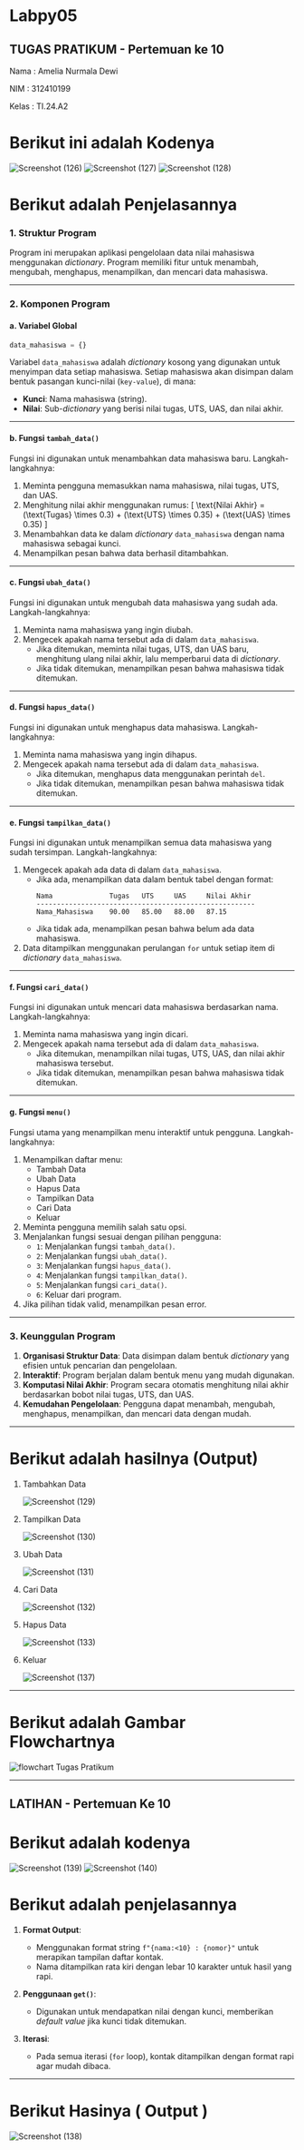# Labpy05
## TUGAS PRATIKUM - Pertemuan ke 10

Nama   : Amelia Nurmala Dewi

NIM    : 312410199

Kelas  : TI.24.A2

# Berikut ini adalah Kodenya

![Screenshot (126)](https://github.com/user-attachments/assets/3c2a3458-2c5e-41f6-8f20-7d93372944d9)
![Screenshot (127)](https://github.com/user-attachments/assets/cc566767-4ec6-4843-8327-7862a4ce9795)
![Screenshot (128)](https://github.com/user-attachments/assets/9c31812e-a946-4b95-a1bc-c9e9d97200ff)

# Berikut adalah Penjelasannya

### 1. **Struktur Program**
Program ini merupakan aplikasi pengelolaan data nilai mahasiswa menggunakan *dictionary*. Program memiliki fitur untuk menambah, mengubah, menghapus, menampilkan, dan mencari data mahasiswa.

---

### 2. **Komponen Program**

#### a. **Variabel Global**
```python
data_mahasiswa = {}
```
Variabel `data_mahasiswa` adalah *dictionary* kosong yang digunakan untuk menyimpan data setiap mahasiswa. Setiap mahasiswa akan disimpan dalam bentuk pasangan kunci-nilai (`key-value`), di mana:
- **Kunci**: Nama mahasiswa (string).
- **Nilai**: Sub-*dictionary* yang berisi nilai tugas, UTS, UAS, dan nilai akhir.

---

#### b. **Fungsi `tambah_data()`**
Fungsi ini digunakan untuk menambahkan data mahasiswa baru. Langkah-langkahnya:
1. Meminta pengguna memasukkan nama mahasiswa, nilai tugas, UTS, dan UAS.
2. Menghitung nilai akhir menggunakan rumus:
   \[
   \text{Nilai Akhir} = (\text{Tugas} \times 0.3) + (\text{UTS} \times 0.35) + (\text{UAS} \times 0.35)
   \]
3. Menambahkan data ke dalam *dictionary* `data_mahasiswa` dengan nama mahasiswa sebagai kunci.
4. Menampilkan pesan bahwa data berhasil ditambahkan.

---

#### c. **Fungsi `ubah_data()`**
Fungsi ini digunakan untuk mengubah data mahasiswa yang sudah ada. Langkah-langkahnya:
1. Meminta nama mahasiswa yang ingin diubah.
2. Mengecek apakah nama tersebut ada di dalam `data_mahasiswa`.
   - Jika ditemukan, meminta nilai tugas, UTS, dan UAS baru, menghitung ulang nilai akhir, lalu memperbarui data di *dictionary*.
   - Jika tidak ditemukan, menampilkan pesan bahwa mahasiswa tidak ditemukan.

---

#### d. **Fungsi `hapus_data()`**
Fungsi ini digunakan untuk menghapus data mahasiswa. Langkah-langkahnya:
1. Meminta nama mahasiswa yang ingin dihapus.
2. Mengecek apakah nama tersebut ada di dalam `data_mahasiswa`.
   - Jika ditemukan, menghapus data menggunakan perintah `del`.
   - Jika tidak ditemukan, menampilkan pesan bahwa mahasiswa tidak ditemukan.

---

#### e. **Fungsi `tampilkan_data()`**
Fungsi ini digunakan untuk menampilkan semua data mahasiswa yang sudah tersimpan. Langkah-langkahnya:
1. Mengecek apakah ada data di dalam `data_mahasiswa`.
   - Jika ada, menampilkan data dalam bentuk tabel dengan format:
     ```
     Nama              Tugas   UTS     UAS     Nilai Akhir
     ------------------------------------------------------
     Nama_Mahasiswa    90.00   85.00   88.00   87.15
     ```
   - Jika tidak ada, menampilkan pesan bahwa belum ada data mahasiswa.
2. Data ditampilkan menggunakan perulangan `for` untuk setiap item di *dictionary* `data_mahasiswa`.

---

#### f. **Fungsi `cari_data()`**
Fungsi ini digunakan untuk mencari data mahasiswa berdasarkan nama. Langkah-langkahnya:
1. Meminta nama mahasiswa yang ingin dicari.
2. Mengecek apakah nama tersebut ada di dalam `data_mahasiswa`.
   - Jika ditemukan, menampilkan nilai tugas, UTS, UAS, dan nilai akhir mahasiswa tersebut.
   - Jika tidak ditemukan, menampilkan pesan bahwa mahasiswa tidak ditemukan.

---

#### g. **Fungsi `menu()`**
Fungsi utama yang menampilkan menu interaktif untuk pengguna. Langkah-langkahnya:
1. Menampilkan daftar menu:
   - Tambah Data
   - Ubah Data
   - Hapus Data
   - Tampilkan Data
   - Cari Data
   - Keluar
2. Meminta pengguna memilih salah satu opsi.
3. Menjalankan fungsi sesuai dengan pilihan pengguna:
   - `1`: Menjalankan fungsi `tambah_data()`.
   - `2`: Menjalankan fungsi `ubah_data()`.
   - `3`: Menjalankan fungsi `hapus_data()`.
   - `4`: Menjalankan fungsi `tampilkan_data()`.
   - `5`: Menjalankan fungsi `cari_data()`.
   - `6`: Keluar dari program.
4. Jika pilihan tidak valid, menampilkan pesan error.

---

### 3. **Keunggulan Program**
1. **Organisasi Struktur Data**:
   Data disimpan dalam bentuk *dictionary* yang efisien untuk pencarian dan pengelolaan.
2. **Interaktif**:
   Program berjalan dalam bentuk menu yang mudah digunakan.
3. **Komputasi Nilai Akhir**:
   Program secara otomatis menghitung nilai akhir berdasarkan bobot nilai tugas, UTS, dan UAS.
4. **Kemudahan Pengelolaan**:
   Pengguna dapat menambah, mengubah, menghapus, menampilkan, dan mencari data dengan mudah.

---


# Berikut adalah hasilnya (Output)


1. Tambahkan Data
   
   ![Screenshot (129)](https://github.com/user-attachments/assets/53b4ffd5-efeb-4c34-bd8b-835dded66e3c)
   

2. Tampilkan Data
   
   ![Screenshot (130)](https://github.com/user-attachments/assets/4e50d3d9-3f4b-49f6-95db-63aad3d04a22)
   

3. Ubah Data
   
   ![Screenshot (131)](https://github.com/user-attachments/assets/d22c6a5f-8538-4426-9522-ea3758ddb4f4)
   

4. Cari Data
   
   ![Screenshot (132)](https://github.com/user-attachments/assets/ef3e0dfc-8062-4609-9ab9-e23f616a6495)
   

5. Hapus Data
   
   ![Screenshot (133)](https://github.com/user-attachments/assets/d7d5382b-21ac-442b-86fa-4829a327f30d)
   

6. Keluar
    
   ![Screenshot (137)](https://github.com/user-attachments/assets/0ecc686c-295e-4a16-b85c-650a47bad10f)


---

# Berikut adalah Gambar Flowchartnya

![flowchart Tugas Pratikum](https://github.com/user-attachments/assets/f584a41c-9bd2-4d36-82c2-69cacacfcc56)


   

---

## LATIHAN - Pertemuan Ke 10

# Berikut adalah kodenya

![Screenshot (139)](https://github.com/user-attachments/assets/107cff12-f7b2-435d-87e9-d6ae959bc303)
![Screenshot (140)](https://github.com/user-attachments/assets/e2068707-8743-47d8-8707-338f4af06988)

# Berikut adalah penjelasannya

1. **Format Output**:
   - Menggunakan format string `f"{nama:<10} : {nomor}"` untuk merapikan tampilan daftar kontak.
   - Nama ditampilkan rata kiri dengan lebar 10 karakter untuk hasil yang rapi.

2. **Penggunaan `get()`**:
   - Digunakan untuk mendapatkan nilai dengan kunci, memberikan *default value* jika kunci tidak ditemukan.

3. **Iterasi**:
   - Pada semua iterasi (`for` loop), kontak ditampilkan dengan format rapi agar mudah dibaca.

---

# Berikut Hasinya ( Output )

![Screenshot (138)](https://github.com/user-attachments/assets/d3b27698-4cec-43e4-acdc-b54e6098f7b7)

















